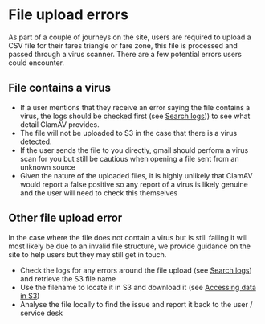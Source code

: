 # File upload errors

As part of a couple of journeys on the site, users are required to upload a CSV file for their fares triangle or fare zone, this file is processed and passed through a virus scanner. There are a few potential errors users could encounter.

## File contains a virus

- If a user mentions that they receive an error saying the file contains a virus, the logs should be checked first (see [Search logs](../how-to/search-logs.md))) to see what detail ClamAV provides.
- The file will not be uploaded to S3 in the case that there is a virus detected.
- If the user sends the file to you directly, gmail should perform a virus scan for you but still be cautious when opening a file sent from an unknown source
- Given the nature of the uploaded files, it is highly unlikely that ClamAV would report a false positive so any report of a virus is likely genuine and the user will need to check this themselves

## Other file upload error

In the case where the file does not contain a virus but is still failing it will most likely be due to an invalid file structure, we provide guidance on the site to help users but they may still get in touch.

- Check the logs for any errors around the file upload (see [Search logs](../how-to/search-logs.md)) and retrieve the S3 file name
- Use the filename to locate it in S3 and download it (see [Accessing data in S3](../how-to/access-data-in-s3.md))
- Analyse the file locally to find the issue and report it back to the user / service desk
